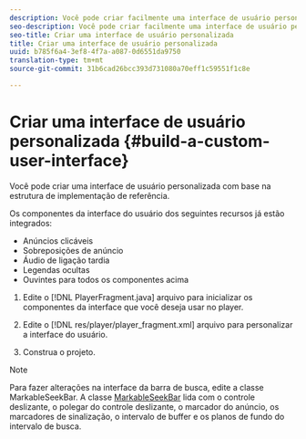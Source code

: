 ```yaml
---
description: Você pode criar facilmente uma interface de usuário personalizada com base na estrutura de implementação de referência.
seo-description: Você pode criar facilmente uma interface de usuário personalizada com base na estrutura de implementação de referência.
seo-title: Criar uma interface de usuário personalizada
title: Criar uma interface de usuário personalizada
uuid: b785f6a4-3ef8-4f7a-a087-0d6551da9750
translation-type: tm+mt
source-git-commit: 31b6cad26bcc393d731080a70eff1c59551f1c8e

---
```



# Criar uma interface de usuário personalizada {#build-a-custom-user-interface}

Você pode criar uma interface de usuário personalizada com base na estrutura de implementação de referência.

Os componentes da interface do usuário dos seguintes recursos já estão integrados:

* Anúncios clicáveis
* Sobreposições de anúncio
* Áudio de ligação tardia
* Legendas ocultas
* Ouvintes para todos os componentes acima

1. Edite o [!DNL PlayerFragment.java] arquivo para inicializar os componentes da interface que você deseja usar no player.

1. Edite o [!DNL res/player/player_fragment.xml] arquivo para personalizar a interface do usuário.
1. Construa o projeto.

>[!NOTE]
>
>Para fazer alterações na interface da barra de busca, edite a classe MarkableSeekBar. A classe [MarkableSeekBar](https://help.adobe.com/en_US/primetime/api/reference_implementation/android/javadoc/com/adobe/primetime/reference/ui/player/MarkableSeekBar.html) lida com o controle deslizante, o polegar do controle deslizante, o marcador do anúncio, os marcadores de sinalização, o intervalo de buffer e os planos de fundo do intervalo de busca.